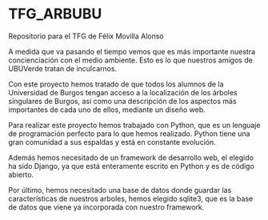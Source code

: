 # TFG_ARBUBU
Repositorio para el TFG de Félix Movilla Alonso

A medida que va pasando el tiempo vemos que es más importante nuestra concienciación con el medio ambiente. Esto es lo que nuestros amigos de UBUVerde tratan de inculcarnos.

Con este proyecto hemos tratado de que todos los alumnos de la Universidad de Burgos tengan acceso a la localización de los árboles singulares de Burgos, así como una descripción de los aspectos más importantes de cada uno de ellos, mediante un diseño web.

Para realizar este proyecto hemos trabajado con Python, que es un lenguaje de programación perfecto para lo que hemos realizado.
Python tiene una gran comunidad a sus espaldas y está en constante evolución.

Además hemos necesitado de un framework de desarrollo web, el elegido ha sido Django, ya que está enteramente escrito en Python y es de código abierto.

Por último, hemos necesitado una base de datos donde guardar las características de nuestros arboles, hemos elegido sqlite3, que es la base de datos que viene ya incorporada con nuestro framework.


